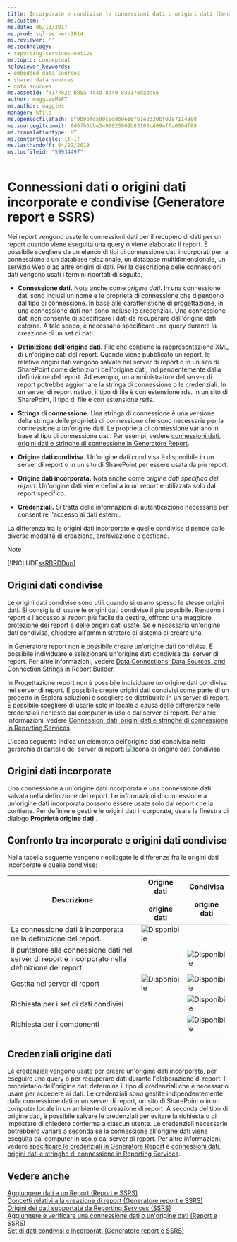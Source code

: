 ```yaml
---
title: Incorporate e condivise le connessioni dati o origini dati (Generatore Report e SSRS) | Microsoft Docs
ms.custom: ''
ms.date: 06/13/2017
ms.prod: sql-server-2014
ms.reviewer: ''
ms.technology:
- reporting-services-native
ms.topic: conceptual
helpviewer_keywords:
- embedded data sources
- shared data sources
- data sources
ms.assetid: f417782c-b85a-4c4d-8a40-839176daba56
author: maggiesMSFT
ms.author: maggies
manager: kfile
ms.openlocfilehash: bf9b9bfd500c5ddb9e10fb1e2320bf0287114808
ms.sourcegitcommit: 8d6fb6bbe3491925909b83103c409effa006df88
ms.translationtype: MT
ms.contentlocale: it-IT
ms.lasthandoff: 04/22/2019
ms.locfileid: "59934497"
---
```

# <a name="embedded-and-shared-data-connections-or-data-sources-report-builder-and-ssrs"></a>Connessioni dati o origini dati incorporate e condivise (Generatore report e SSRS)
  Nei report vengono usate le connessioni dati per il recupero di dati per un report quando viene eseguita una query o viene elaborato il report. È possibile scegliere da un elenco di tipi di connessione dati incorporati per la connessione a un database relazionale, un database multidimensionale, un servizio Web o ad altre origini di dati. Per la descrizione delle connessioni dati vengono usati i termini riportati di seguito.  
  
-   **Connessione dati.** Nota anche come *origine dati*. In una connessione dati sono inclusi un nome e le proprietà di connessione che dipendono dal tipo di connessione. In base alle caratteristiche di progettazione, in una connessione dati non sono incluse le credenziali. Una connessione dati non consente di specificare i dati da recuperare dall'origine dati esterna. A tale scopo, è necessario specificare una query durante la creazione di un set di dati.  
  
-   **Definizione dell'origine dati.** File che contiene la rappresentazione XML di un'origine dati del report. Quando viene pubblicato un report, le relative origini dati vengono salvate nel server di report o in un sito di SharePoint come definizioni dell'origine dati, indipendentemente dalla definizione del report. Ad esempio, un amministratore del server di report potrebbe aggiornare la stringa di connessione o le credenziali. In un server di report nativo, il tipo di file è con estensione rds. In un sito di SharePoint, il tipo di file è con estensione rsds.  
  
-   **Stringa di connessione.** Una stringa di connessione è una versione della stringa delle proprietà di connessione che sono necessarie per la connessione a un'origine dati. Le proprietà di connessione variano in base al tipo di connessione dati. Per esempi, vedere [connessioni dati, origini dati e stringhe di connessione in Generatore Report](../../2014/reporting-services/data-connections-data-sources-and-connection-strings-in-report-builder.md).  
  
-   **Origine dati condivisa.** Un'origine dati condivisa è disponibile in un server di report o in un sito di SharePoint per essere usata da più report.  
  
-   **Origine dati incorporata.** Nota anche come *origine dati specifica del report*. Un'origine dati viene definita in un report e utilizzata solo dal report specifico.  
  
-   **Credenziali.** Si tratta delle informazioni di autenticazione necessarie per consentire l'accesso ai dati esterni.  
  
 La differenza tra le origini dati incorporate e quelle condivise dipende dalle diverse modalità di creazione, archiviazione e gestione.  
  
> [!NOTE]  
>  [!INCLUDE[ssRBRDDup](../includes/ssrbrddup-md.md)]  
  
## <a name="shared-data-sources"></a>Origini dati condivise  
 Le origini dati condivise sono utili quando si usano spesso le stesse origini dati. Si consiglia di usare le origini dati condivise il più possibile. Rendono i report e l'accesso ai report più facile da gestire, offrono una maggiore protezione dei report e delle origini dati usate. Se è necessaria un'origine dati condivisa, chiedere all'amministratore di sistema di creare una.  
  
 In Generatore report non è possibile creare un'origine dati condivisa. È possibile individuare e selezionare un'origine dati condivisa dal server di report. Per altre informazioni, vedere [Data Connections, Data Sources, and Connection Strings in Report Builder](../../2014/reporting-services/data-connections-data-sources-and-connection-strings-in-report-builder.md).  
  
 In Progettazione report non è possibile individuare un'origine dati condivisa nel server di report. È possibile creare origini dati condivisi come parte di un progetto in Esplora soluzioni e scegliere se distribuirle in un server di report. È possibile scegliere di usarle solo in locale a causa delle differenze nelle credenziali richieste dal computer in uso o dal server di report. Per altre informazioni, vedere [Connessioni dati, origini dati e stringhe di connessione in Reporting Services](../../2014/reporting-services/data-connections-data-sources-and-connection-strings-in-reporting-services.md).  
  
 L'icona seguente indica un elemento dell'origine dati condivisa nella gerarchia di cartelle del server di report: ![Icona di origine dati condivisa](media/hlp-16datasource.png "Icona di origine dati condivisa")  
  
## <a name="embedded-data-sources"></a>Origini dati incorporate  
 Una connessione a un'origine dati incorporata è una connessione dati salvata nella definizione del report. Le informazioni di connessione a un'origine dati incorporata possono essere usate solo dal report che la contiene. Per definire e gestire le origini dati incorporate, usare la finestra di dialogo **Proprietà origine dati** .  
  
##  <a name="Comparing"></a> Confronto tra incorporate e origini dati condivise  
 Nella tabella seguente vengono riepilogate le differenze fra le origini dati incorporate e quelle condivise:  
  
|Descrizione|Origine dati<br /><br /> origine dati|Condivisa<br /><br /> origine dati|  
|-----------------|------------------------------|----------------------------|  
|La connessione dati è incorporata nella definizione del report.|![Disponibile](media/greencheck.gif "Disponibile")||  
|Il puntatore alla connessione dati nel server di report è incorporato nella definizione del report.||![Disponibile](media/greencheck.gif "Disponibile")|  
|Gestita nel server di report|![Disponibile](media/greencheck.gif "Disponibile")|![Disponibile](media/greencheck.gif "Disponibile")|  
|Richiesta per i set di dati condivisi||![Disponibile](media/greencheck.gif "Disponibile")|  
|Richiesta per i componenti||![Disponibile](media/greencheck.gif "Disponibile")|  
  
## <a name="data-source-credentials"></a>Credenziali origine dati  
 Le credenziali vengono usate per creare un'origine dati incorporata, per eseguire una query o per recuperare dati durante l'elaborazione di report. Il proprietario dell'origine dati determina il tipo di credenziali che è necessario usare per accedere ai dati. Le credenziali sono gestite indipendentemente dalla connessione dati in un server di report, un sito di SharePoint o in un computer locale in un ambiente di creazione di report. A seconda del tipo di origine dati, è possibile salvare le credenziali per evitare la richiesta o di impostare di chiedere conferma a ciascun utente. Le credenziali necessarie potrebbero variare a seconda se la connessione all'origine dati viene eseguita dal computer in uso o dal server di report. Per altre informazioni, vedere [specificare le credenziali in Generatore Report](../../2014/reporting-services/specify-credentials-in-report-builder.md) e [connessioni dati, origini dati e stringhe di connessione in Reporting Services](../../2014/reporting-services/data-connections-data-sources-and-connection-strings-in-reporting-services.md).  
  
## <a name="see-also"></a>Vedere anche  
 [Aggiungere dati a un Report &#40;Report e SSRS&#41;](report-data/report-datasets-ssrs.md)   
 [Concetti relativi alla creazione di report &#40;Generatore report e SSRS&#41;](report-design/report-authoring-concepts-report-builder-and-ssrs.md)   
 [Origini dei dati supportate da Reporting Services &#40;SSRS&#41;](create-deploy-and-manage-mobile-and-paginated-reports.md)   
 [Aggiungere e verificare una connessione dati o un'origine dati &#40;Report e SSRS&#41;](report-data/add-and-verify-a-data-connection-report-builder-and-ssrs.md)   
 [Set di dati condivisi e incorporati &#40;Generatore report e SSRS&#41;](report-data/embedded-and-shared-datasets-report-builder-and-ssrs.md)  
  
  
